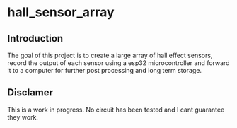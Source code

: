# hall_sensor_array
## Introduction
  The goal of this project is to create a large array of hall effect sensors, record the output of each sensor using a esp32 microcontroller and forward it to a computer for further post processing and long term storage.
## Disclamer
  This is a work in progress. No circuit has been tested and I cant guarantee they work.
